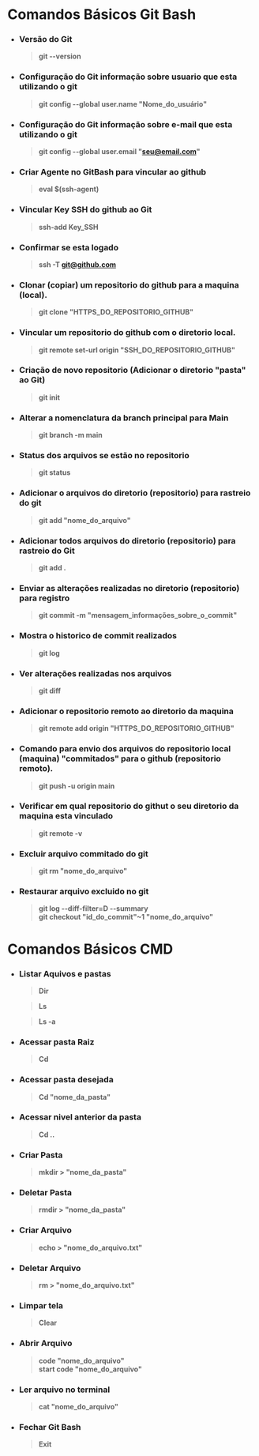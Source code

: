 # Comandos Básicos **Git Bash**  
* ### Versão do Git

    > **git --version**

* ### Configuração do Git informação sobre usuario que esta utilizando o git

    > **git config --global user.name "Nome_do_usuário"**

* ### Configuração do Git informação sobre e-mail que esta utilizando o git

    > **git config --global user.email "seu@email.com"**

* ### Criar Agente no GitBash para vincular ao github

    > **eval $(ssh-agent)**

* ### Vincular Key SSH do github ao Git

    > **ssh-add Key_SSH**

* ### Confirmar se esta logado

    > **ssh -T git@github.com**

* ### Clonar (copiar) um repositorio do github para a maquina (local).

    > **git clone "HTTPS_DO_REPOSITORIO_GITHUB"**

* ### Vincular um repositorio do github com o diretorio local.

    > **git remote set-url origin "SSH_DO_REPOSITORIO_GITHUB"**

* ### Criação de novo repositorio (Adicionar o diretorio "pasta" ao Git)

    > **git init**

* ### Alterar a nomenclatura da branch principal para Main

    > **git branch -m main**

* ### Status dos arquivos se estão no repositorio

    > **git status**

* ### Adicionar o arquivos do diretorio (repositorio) para rastreio do git

    > **git add "nome_do_arquivo"**

* ### Adicionar todos arquivos do diretorio (repositorio) para rastreio do Git

    > **git add .**

* ### Enviar as alterações realizadas no diretorio (repositorio) para registro

    > **git commit -m "mensagem_informações_sobre_o_commit"**

* ### Mostra o historico de commit realizados

    > **git log**

* ### Ver alterações realizadas nos arquivos

    > **git diff**

* ### Adicionar o repositorio remoto ao diretorio da maquina

    > **git remote add origin "HTTPS_DO_REPOSITORIO_GITHUB"**

* ### Comando para envio dos arquivos do repositorio local (maquina) "commitados" para o github (repositorio remoto).

    > **git push -u origin main**

* ### Verificar em qual repositorio do githut o seu diretorio da maquina esta vinculado

    > **git remote -v**

* ### Excluir arquivo commitado do git

    > **git rm "nome_do_arquivo"**  

* ### Restaurar arquivo excluido no git

    > **git log --diff-filter=D --summary**  
    > **git checkout "id_do_commit"~1 "nome_do_arquivo"**  

# Comandos Básicos **CMD**  
* ### Listar Aquivos e pastas

    > **Dir**  

    > **Ls**

    > **Ls -a**

* ### Acessar pasta Raiz  

    > **Cd**

* ### Acessar pasta desejada  

    > **Cd "nome_da_pasta"**  

* ### Acessar nivel anterior da pasta  

    > **Cd ..**  

* ### Criar Pasta  

    > **mkdir > "nome_da_pasta"**  

* ### Deletar Pasta  

    > **rmdir > "nome_da_pasta"**

* ### Criar Arquivo

    > **echo > "nome_do_arquivo.txt"**

* ### Deletar Arquivo

    > **rm > "nome_do_arquivo.txt"**

* ### Limpar tela  

    > **Clear**  

* ### Abrir Arquivo  

    > **code "nome_do_arquivo"**  
    > **start code "nome_do_arquivo"** 

* ### Ler arquivo no terminal  

    > **cat "nome_do_arquivo"**  

* ### Fechar Git Bash  

    > **Exit**  